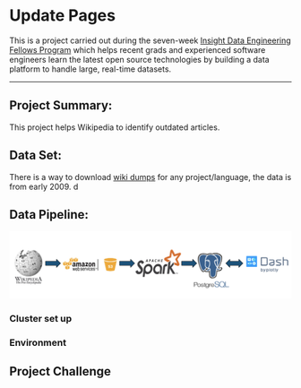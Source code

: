 # Update Pages 
This is a project carried out during the seven-week [Insight Data Engineering Fellows Program](https://www.insightdataengineering.com/) which helps recent grads and experienced software engineers learn the latest open source technologies by building a data platform to handle large, real-time datasets.

---

## Project Summary:
This project helps Wikipedia to identify outdated articles. 

## Data Set:
There is a way to download [wiki dumps](https://dumps.wikimedia.org/) for any project/language, the data is from early 2009. d

## Data Pipeline:
![alt text](https://github.com/Buyannemekh/wiki-links/blob/development/img/pipeline.png)

### Cluster set up

### Environment 


## Project Challenge



